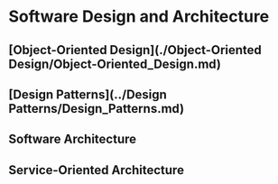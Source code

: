 # Software Design and Architecture

##  [Object-Oriented Design](./Object-Oriented Design/Object-Oriented_Design.md)

##  [Design Patterns](../Design Patterns/Design_Patterns.md)

## Software Architecture

## Service-Oriented Architecture
